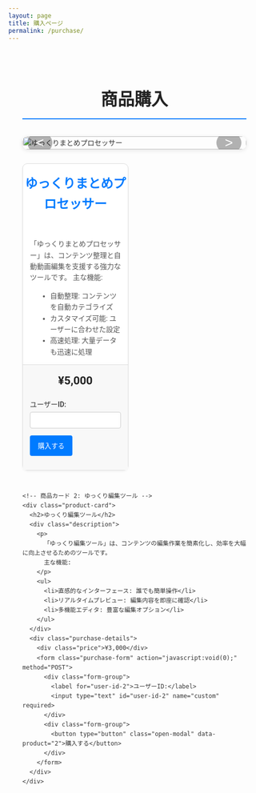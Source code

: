 ```yaml
---
layout: page
title: 購入ページ
permalink: /purchase/
---
```


<style>
  /* Google Fonts の読み込み */
  @import url('https://fonts.googleapis.com/css2?family=Roboto:wght@400;500;700&display=swap');

  /* 全体の基本設定 */
  .page-content {
    font-family: 'Roboto', sans-serif;
    max-width: 1200px;
    margin: 0 auto;
    padding: 2em;
    color: #333;
    line-height: 1.6;
  }
  h2.section-title {
    text-align: center;
    font-size: 2.4em;
    margin-bottom: 1em;
    color: #222;
    border-bottom: 2px solid #007BFF;
    padding-bottom: 0.3em;
  }

  /* カルーセルコンテナ */
  .carousel {
    position: relative;
    overflow: hidden;
    width: 100%;
    max-width: 800px;
    margin: 2em auto;
    border-radius: 10px;
    box-shadow: 0 2px 8px rgba(0,0,0,0.1);
  }
  .carousel-inner {
    display: flex;
    transition: transform 0.5s ease;
  }
  .carousel-item {
    min-width: 100%;
    box-sizing: border-box;
  }
  .carousel-item img {
    display: block;
    width: 100%;
    border-radius: 10px;
  }
  /* ナビゲーションボタン */
  .carousel-control {
    position: absolute;
    top: 50%;
    transform: translateY(-50%);
    background: rgba(0,0,0,0.3);
    color: #fff;
    border: none;
    font-size: 2em;
    padding: 0.2em 0.6em;
    cursor: pointer;
    border-radius: 50%;
    transition: background 0.3s ease;
  }
  .carousel-control:hover {
    background: rgba(0,0,0,0.5);
  }
  .carousel-control.prev {
    left: 10px;
  }
  .carousel-control.next {
    right: 10px;
  }

  /* 商品カード（購入ページ既存のスタイル例） */
  .products-container {
    display: flex;
    flex-wrap: wrap;
    justify-content: space-between;
    gap: 2em;
  }
  .product-card {
    background: #fff;
    border: 1px solid #ddd;
    border-radius: 10px;
    width: calc(50% - 1em);
    box-shadow: 0 2px 4px rgba(0,0,0,0.05);
    transition: transform 0.3s ease, box-shadow 0.3s ease;
  }
  .product-card:hover {
    transform: translateY(-5px);
    box-shadow: 0 4px 12px rgba(0,0,0,0.15);
  }
  .product-card h2 {
    font-size: 1.8em;
    text-align: center;
    margin: 0.8em 0;
    color: #007BFF;
  }
  .product-card .description {
    padding: 1em;
    font-size: 1em;
    color: #555;
  }
  .product-card .description ul {
    margin: 0.5em 0 0 1.2em;
  }
  .product-card .purchase-details {
    padding: 1em;
    background: #f8f8f8;
    border-top: 1px solid #ddd;
    text-align: center;
  }
  .product-card .price {
    font-size: 1.6em;
    font-weight: 700;
    margin-bottom: 0.8em;
    color: #222;
  }
  .product-card .purchase-form .form-group {
    margin-bottom: 1em;
    text-align: left;
  }
  .product-card .purchase-form label {
    font-weight: 500;
    display: block;
    margin-bottom: 0.3em;
  }
  .product-card .purchase-form input {
    width: 100%;
    padding: 0.6em;
    border: 1px solid #ccc;
    border-radius: 4px;
  }
  .product-card .purchase-form button {
    padding: 0.8em 1.2em;
    background-color: #007BFF;
    color: #fff;
    border: none;
    border-radius: 4px;
    cursor: pointer;
    transition: background-color 0.3s ease;
  }
  .product-card .purchase-form button:hover {
    background-color: #0056b3;
  }
  /* エラーメッセージ */
  .error-message {
    display: none;
    text-align: center;
    color: #d9534f;
    margin-top: 1em;
  }
  /* モーダルウィンドウ */
  .modal {
    display: none;
    position: fixed;
    z-index: 1000;
    left: 0;
    top: 0;
    width: 100%;
    height: 100%;
    overflow: auto;
    background-color: rgba(0,0,0,0.7);
  }
  .modal-content {
    background: #fff;
    margin: 10% auto;
    padding: 2em;
    border-radius: 10px;
    width: 90%;
    max-width: 500px;
    position: relative;
    text-align: center;
  }
  .modal-content h3 {
    font-size: 1.8em;
    margin-bottom: 1em;
    color: #007BFF;
  }
  .modal-content p {
    font-size: 1em;
    margin: 0.5em 0;
  }
  .modal-content button {
    margin-top: 1em;
    padding: 0.8em 1.2em;
    background-color: #28a745;
    color: #fff;
    border: none;
    border-radius: 4px;
    cursor: pointer;
    transition: background-color 0.3s ease;
  }
  .modal-content button:hover {
    background-color: #218838;
  }
  .modal .close {
    position: absolute;
    top: 15px;
    right: 20px;
    font-size: 1.8em;
    color: #aaa;
    cursor: pointer;
    transition: color 0.3s ease;
  }
  .modal .close:hover {
    color: #000;
  }
  @media (max-width: 768px) {
    .product-card {
      width: 100%;
    }
  }
</style>

<div class="page-content">
  <h2 class="section-title">商品購入</h2>

  <!-- カルーセル -->
  <div class="carousel" id="product-carousel">
    <div class="carousel-inner">
      <div class="carousel-item active">
        <img src="/assets/img/製品イメージ.png" alt="ゆっくりまとめプロセッサー">
      </div>
      <div class="carousel-item">
        <img src="/assets/img/製品イメージ.png" alt="ゆっくり編集ツール">
      </div>
      <!-- 必要に応じてさらに商品画像を追加 -->
    </div>
    <button class="carousel-control prev" id="prev-btn">&lt;</button>
    <button class="carousel-control next" id="next-btn">&gt;</button>
  </div>

  <!-- 商品カード（カルーセル下に配置する例） -->
  <div class="products-container">
    <!-- 商品カード 1: ゆっくりまとめプロセッサー -->
    <div class="product-card">
      <h2>ゆっくりまとめプロセッサー</h2>
      <!-- ここはカルーセルで表示済みなので、画像は省略するか小さいサムネイルにする -->
      <div class="description">
        <p>
          「ゆっくりまとめプロセッサー」は、コンテンツ整理と自動動画編集を支援する強力なツールです。  
          主な機能:
        </p>
        <ul>
          <li>自動整理: コンテンツを自動カテゴライズ</li>
          <li>カスタマイズ可能: ユーザーに合わせた設定</li>
          <li>高速処理: 大量データも迅速に処理</li>
        </ul>
      </div>
      <div class="purchase-details">
        <div class="price">¥5,000</div>
        <form class="purchase-form" action="javascript:void(0);" method="POST">
          <div class="form-group">
            <label for="user-id-1">ユーザーID:</label>
            <input type="text" id="user-id-1" name="custom" required>
          </div>
          <div class="form-group">
            <button type="button" class="open-modal" data-product="1">購入する</button>
          </div>
        </form>
      </div>
    </div>

    <!-- 商品カード 2: ゆっくり編集ツール -->
    <div class="product-card">
      <h2>ゆっくり編集ツール</h2>
      <div class="description">
        <p>
          「ゆっくり編集ツール」は、コンテンツの編集作業を簡素化し、効率を大幅に向上させるためのツールです。  
          主な機能:
        </p>
        <ul>
          <li>直感的なインターフェース: 誰でも簡単操作</li>
          <li>リアルタイムプレビュー: 編集内容を即座に確認</li>
          <li>多機能エディタ: 豊富な編集オプション</li>
        </ul>
      </div>
      <div class="purchase-details">
        <div class="price">¥3,000</div>
        <form class="purchase-form" action="javascript:void(0);" method="POST">
          <div class="form-group">
            <label for="user-id-2">ユーザーID:</label>
            <input type="text" id="user-id-2" name="custom" required>
          </div>
          <div class="form-group">
            <button type="button" class="open-modal" data-product="2">購入する</button>
          </div>
        </form>
      </div>
    </div>
  </div>

  <!-- エラーメッセージ表示用 -->
  <div id="error-message" class="error-message">
    IDを入力してください。
  </div>

  <!-- モーダルウィンドウ -->
  <div id="purchase-modal" class="modal">
    <div class="modal-content">
      <span class="close">&times;</span>
      <h3>購入確認</h3>
      <p id="modal-product-name"></p>
      <p>ユーザーID: <span id="modal-user-id"></span></p>
      <button id="confirm-purchase">確定する</button>
    </div>
  </div>
</div>

<script>
  // カルーセル実装
  (function() {
    var carousel = document.getElementById('product-carousel');
    var carouselInner = carousel.querySelector('.carousel-inner');
    var items = carousel.querySelectorAll('.carousel-item');
    var totalItems = items.length;
    var currentIndex = 0;
    var prevBtn = document.getElementById('prev-btn');
    var nextBtn = document.getElementById('next-btn');

    function updateCarousel() {
      carouselInner.style.transform = 'translateX(-' + (currentIndex * 100) + '%)';
    }

    prevBtn.addEventListener('click', function() {
      currentIndex = (currentIndex === 0) ? totalItems - 1 : currentIndex - 1;
      updateCarousel();
    });
    nextBtn.addEventListener('click', function() {
      currentIndex = (currentIndex === totalItems - 1) ? 0 : currentIndex + 1;
      updateCarousel();
    });

    // 自動スライド (オプション)
    setInterval(function() {
      nextBtn.click();
    }, 5000); // 5秒ごとに次のスライド
  })();

  // モーダルとフォームのバリデーション処理
  document.querySelectorAll('.open-modal').forEach(function(button) {
    button.addEventListener('click', function() {
      var form = button.closest('.purchase-form');
      var userIdInput = form.querySelector('input[name="custom"]');
      var userId = userIdInput.value.trim();
      var errorMessage = document.getElementById('error-message');
      if (userId === "") {
        errorMessage.style.display = 'block';
        userIdInput.focus();
        return;
      } else {
        errorMessage.style.display = 'none';
      }
      
      // モーダル内容の更新
      var productId = button.getAttribute('data-product');
      var productName = (productId === "1") ? "ゆっくりまとめプロセッサー" : "ゆっくり編集ツール";
      document.getElementById('modal-product-name').innerText = productName;
      document.getElementById('modal-user-id').innerText = userId;
      
      // モーダルを表示
      document.getElementById('purchase-modal').style.display = 'block';
    });
  });

  // モーダルのクローズ処理
  document.querySelector('.modal .close').addEventListener('click', function() {
    document.getElementById('purchase-modal').style.display = 'none';
  });

  // モーダル外クリックで閉じる
  window.addEventListener('click', function(event) {
    var modal = document.getElementById('purchase-modal');
    if (event.target == modal) {
      modal.style.display = 'none';
    }
  });

  // 確定ボタン押下時の処理
  document.getElementById('confirm-purchase').addEventListener('click', function() {
    var modalProductName = document.getElementById('modal-product-name').innerText;
    var stripeLink = (modalProductName === "ゆっくりまとめプロセッサー") 
                     ? "YOUR_STRIPE_PAYMENT_LINK_1" 
                     : "YOUR_STRIPE_PAYMENT_LINK_2";
    window.open(stripeLink, '_blank');
    document.getElementById('purchase-modal').style.display = 'none';
  });
</script>

